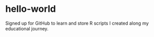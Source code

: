 # hello-world

Signed up for GitHub to learn and store R scripts I created along my educational journey.
